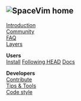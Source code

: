 ![SpaceVim home](https://spacevim.org/logo.png)
--
[Introduction](introduction)  
[Community](community)  
[FAQ](FAQ)  
[Layers](https://spacevim.org/layers/)

**Users**  
[Install](Installing-SpaceVim)
[Following HEAD](Following-HEAD)
[Docs](http://spacevim.org/documentation/)

**Developers**  
[Contribute](https://spacevim.org/development/)  
[Tips & Tools](Development-tips)  
[Code style](http://spacevim.org/conventions/)  
